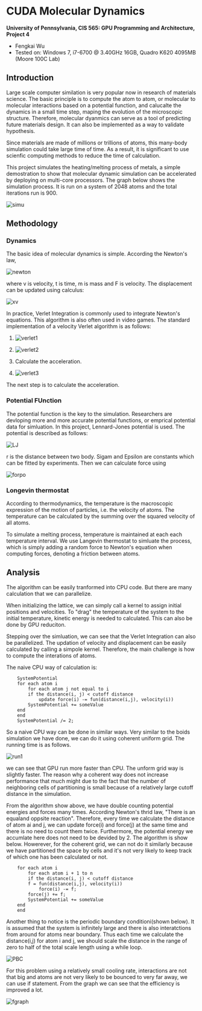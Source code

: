 CUDA Molecular Dynamics
================

**University of Pennsylvania, CIS 565: GPU Programming and Architecture, Project 4**

*  Fengkai Wu
*  Tested on: Windows 7, i7-6700 @ 3.40GHz 16GB, Quadro K620 4095MB (Moore 100C Lab)

## Introduction
Large scale computer similation is very popular now in research of materials science. The basic principle is to compute the atom to atom, or molecular to molecular interactions based on a potential function, and calucalte the dynamics in a small time step, maping the evolution of the microscopic structure. Therefore, molecular dyanmics can serve as a tool of predicting future materials design. It can also be implemented as a way to validate hypothesis.

Since materials are made of millions or trillions of atoms, this many-body simulation could take large time of time. As a result, it is significant to use scienfic computing methods to reduce the time of calculation.

This project simulates the heating/melting process of metals, a simple demostration to show that molecular dynamic simulation can be accelerated by deploying on multi-core processors. The graph below shows the simulation process. It is run on a system of 2048 atoms and the total iterations run is 900.

![simu](https://github.com/wufk/Project4-Molecular-Dynamics/blob/master/images/simulation.PNG)

## Methodology

### Dynamics
The basic idea of molecular dynamics is simple. According the Newton's law, 

![newton](https://github.com/wufk/Project4-Molecular-Dynamics/blob/master/images/CodeCogsEqn.png)

where v is velocity, t is time, m is mass and F is velocity. The displacement can be updated using calculus:

![xv](https://github.com/wufk/Project4-Molecular-Dynamics/blob/master/images/xv.png)

In practice, Verlet Integration is commonly used to integrate Newton's equations. This algorithm is also often used in video games. The standard implementation of a velocity Verlet algorithm is as follows:

1. ![verlet1](https://github.com/wufk/Project4-Molecular-Dynamics/blob/master/images/verlet1.png)

2. ![verlet2](https://github.com/wufk/Project4-Molecular-Dynamics/blob/master/images/verlet2.png)

3. Calculate the acceleration.

4. ![verlet3](https://github.com/wufk/Project4-Molecular-Dynamics/blob/master/images/verlet3.png)

The next step is to calculate the acceleration.

### Potential FUnction

The potential function is the key to the simulation. Researchers are devloping  more and more accurate potential functions, or emprical potential data for simluation. In this project, Lennard-Jones potential is used. The potential is described as follows:

![LJ](https://github.com/wufk/Project4-Molecular-Dynamics/blob/master/images/LJ.png)

r is the distance between two body. Sigam and Epsilon are constants which can be fitted by experiments. Then we can calculate force using

![forpo](https://github.com/wufk/Project4-Molecular-Dynamics/blob/master/images/forpo.png)

### Longevin thermostat

According to thermodynamics, the temperature is the macroscopic expression of the motion of particles, i.e. the velocity of atoms. The temperature can be calculated by the summing over the squared velocity of all atoms. 

To simulate a melting process, temperature is maintained at each each temperature interval. We use Langevin thermostat to simluate the process, which is simply adding a random force to Newton's equation when computing forces, denoting a friction between atoms.

## Analysis

The algorithm can be easily tranformed into CPU code. But there are many calculation that we can parallelize. 

When initializing the lattice, we can simply call a kernel to assign initial positions and velocities. To "drag" the temperature of the system to the initial temperature, kinetic energy is needed to calculated. This can also be done by GPU reduciton. 

Stepping over the simluation, we can see that the Verlet Integration can also be parallelized. The updation of velocity and displacement can be easily calculated by calling a simpole kernel. Therefore, the main challenge is how to compute the interations of atoms.

The naive CPU way of calculation is:
```
    SystemPotential
    for each atom i
        for each atom j not equal to i
	    if the distance(i, j) < cutoff distance
	        update force(i) -= fun(distance(i,j), velocity(i))
		SystemPotential += someValue
	end
    end
    SystemPotential /= 2;
```
So a naive CPU way can be done in similar ways. Very similar to the boids simulation we have done, we can do it using coherent uniform grid. The running time is as follows.

![run1](https://github.com/wufk/Project4-Molecular-Dynamics/blob/master/images/run1.PNG)

we can see that GPU run more faster than CPU. The unform grid way is slightly faster. The reason why a coherent way does not increase performance that much might due to the fact that the number of neighboring cells of partitioning is small because of a relatively large cutoff distance in the simulation.

From the algorithm show above, we have double counting potential energies and forces many times. According Newton's thrid law, "There is an equaland oppsite reaction". Therefore, every time we calculate the distance of atom ai and j, we can update force(i) and force(j) at the same time and there is no need to count them twice. Furthermore, the potential energy we accumlate here does not need to be devided by 2. The algorithm is show below. Howerever, for the coherent grid, we can not do it similarly because we have partitioned the space by cells and it's not very likely to keep track of which one has been calculated or not.

```
    for each atom i
        for each atom i + 1 to n
	    if the distance(i, j) < cutoff distance
		f = fun(distance(i,j), velocity(i))
	        force(i) -= f;
		force(j) += f;
		SystemPotential += someValue
	end
    end
```

Another thing to notice is the periodic boundary conditioni(shown below). It is assumed that the system is infinitely large and there is also interatctions from around for atoms near boundary. Thus each time we calculate the distance(i,j) for atom i and j, we should scale the distance in the range of zero to half of the total scale length using a while loop. 

![PBC](https://github.com/wufk/Project4-Molecular-Dynamics/blob/master/images/PBC.png)

For this problem using a relatively small cooling rate, interactions are not that big and atoms are not very likely to be bounced to very far away, we can use if statement. From the graph we can see that the efficiency is improved a lot.

![fgraph](https://github.com/wufk/Project4-Molecular-Dynamics/blob/master/images/fgraph.PNG)
